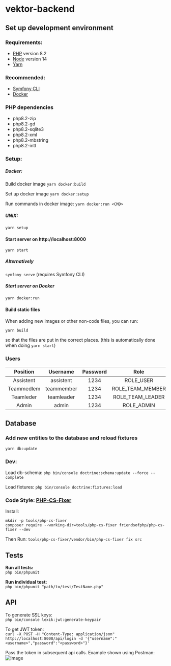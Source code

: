 # vektor-backend

## Set up development environment
### Requirements:
- [PHP](https://php.net/downloads.php) version 8.2
- [Node](https://nodejs.org/en/) version 14
- [Yarn](https://yarnpkg.com)
### Recommended:
- [Symfony CLI](https://symfony.com/download)
- [Docker](https://www.docker.com/products/docker-desktop)

### PHP dependencies
- php8.2-zip
- php8.2-gd
- php8.2-sqlite3
- php8.2-xml
- php8.2-mbstring
- php8.2-intl

### Setup:

##### Docker:
Build docker image
`yarn docker:build`

Set up docker image
`yarn docker:setup`

Run commands in docker image:
`yarn docker:run <CMD>`


##### UNIX:
`yarn setup`

#### Start server on http://localhost:8000
`yarn start`

##### Alternatively
`symfony serve` (requires Symfony CLI)

##### Start server on Docker
`yarn docker:run`


#### Build static files
When adding new images or other non-code files, you can run:

`yarn build`

so that the files are put in the correct places. (this is automatically
done when doing `yarn start`)

### Users
| Position     | Username   | Password |        Role        |
| :----------: | :--------: |:--------:|:------------------:|
| Assistent    | assistent  |   1234   |      ROLE_USER     |
| Teammedlem   | teammember |   1234   |  ROLE_TEAM_MEMBER  |
| Teamleder    | teamleader |   1234   |  ROLE_TEAM_LEADER  |
| Admin        | admin      |   1234   |      ROLE_ADMIN    |


## Database

### Add new entities to the database and reload fixtures
`yarn db:update`


### Dev:
Load db-schema:
`php bin/console doctrine:schema:update --force --complete`

Load fixtures:
`php bin/console doctrine:fixtures:load`

### Code Style: [PHP-CS-Fixer](https://github.com/PHP-CS-Fixer/PHP-CS-Fixer)
Install:
```
mkdir -p tools/php-cs-fixer
composer require --working-dir=tools/php-cs-fixer friendsofphp/php-cs-fixer --dev
```

Then Run:
`tools/php-cs-fixer/vendor/bin/php-cs-fixer fix src`


## Tests
**Run all tests:**\
`php bin/phpunit`

**Run individual test:**\
`php bin/phpunit "path/to/test/TestName.php"`


## API
To generate SSL keys:\
`php bin/console lexik:jwt:generate-keypair`

To get JWT token:\
`curl -X POST -H "Content-Type: application/json" http://localhost:8000/api/login -d '{"username":"<username>","password":"<password>"}'`

Pass the token in subsequent api calls.
Example shown using Postman:
![image](https://github.com/vektorprogrammet/vektor-backend/assets/46197518/b7a36722-93de-4b10-9853-0a8c36d0faa6)

